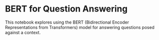 # BERT for Question Answering

This notebook explores using the BERT (Bidirectional Encoder Representations from Transformers) model for answering questions posed against a context.